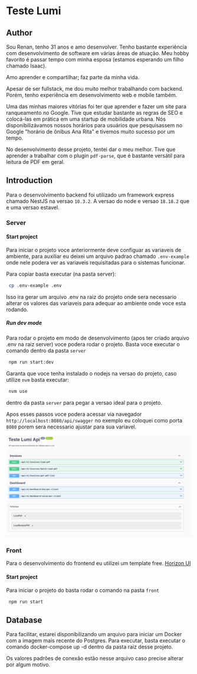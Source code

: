 # Teste Lumi

## Author

Sou Renan, tenho 31 anos e amo desenvolver. Tenho bastante experiência com desenvolvimento de software em várias áreas de atuação. Meu hobby favorito é passar tempo com minha esposa (estamos esperando um filho chamado Isaac).

Amo aprender e compartilhar; faz parte da minha vida.

Apesar de ser fullstack, me dou muito melhor trabalhando com backend. Porém, tenho experiência em desenvolvimento web e mobile também.

Uma das minhas maiores vitórias foi ter que aprender e fazer um site para ranqueamento no Google. Tive que estudar bastante as regras de SEO e colocá-las em prática em uma startup de mobilidade urbana. Nós disponibilizávamos nossos horários para usuários que pesquisassem no Google "horário de ônibus Ana Rita" e tivemos muito sucesso por um tempo.

No desenvolvimento desse projeto, tentei dar o meu melhor. Tive que aprender a trabalhar com o plugin `pdf-parse`, que é bastante versátil para leitura de PDF em geral.


## Introduction

Para o desenvolvimento backend foi utilizado um framework express chamado NestJS na versao `10.3.2`.
A versao do node e versao `18.18.2` que e uma versao estavel.

### Server

#### Start project

Para iniciar o projeto voce anteriormente deve configuar as variaveis de ambiente, para auxiliar eu deixei um arquivo padrao chamado `.env-example` onde nele podera ver as variaveis requisitadas para o sistemas funcionar.

Para copiar basta executar (na pasta server):

```sh
 cp .env-example .env
```

Isso ira gerar um arquivo .env na raiz do projeto onde sera necessario alterar os valores das variaveis para adequar ao ambiente onde voce esta rodando.

##### Run dev mode

Para rodar o projeto em modo de desenvolvimento (apos ter criado arquivo .env na raiz server) voce podera rodar o projeto.
Basta voce executar o comando dentro da pasta `server`

```sh
 npm run start:dev
```

Garanta que voce tenha instalado o nodejs na versao do projeto, caso utilize `nvm` basta executar:

```sh
 nvm use
```

dentro da pasta `server` para pegar a versao ideal para o projeto.

Apos esses passos voce podera acessar via navegador `http://localhost:8080/api/swagger` no exemplo eu coloquei como porta `8080` porem sera necessario ajustar para sua variavel.

![Imagem do swagger do projeto Lumi](image.png)

### Front

Para o desenvolvimento do frontend eu utilizei um template free. [Horizon UI](https://github.com/horizon-ui/horizon-ui-chakra)

#### Start project

Para iniciar o projeto do basta rodar o comando na pasta `front`

```sh
 npm run start
```

## Database

Para facilitar, estarei disponibilizando um arquivo para iniciar um Docker com a imagem mais recente do Postgres. Para executar, basta executar o comando docker-compose up -d dentro da pasta raiz desse projeto.

Os valores padrões de conexão estão nesse arquivo caso precise alterar por algum motivo.
